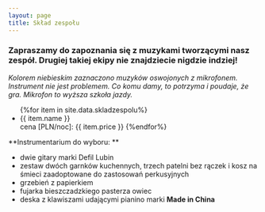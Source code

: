 ```yaml
---
layout: page
title: Skład zespołu
---
```

### Zapraszamy do zapoznania się z muzykami tworzącymi nasz zespół. Drugiej takiej ekipy nie znajdziecie nigdzie indziej!

*Kolorem niebieskim zaznaczono muzyków oswojonych z mikrofonem. Instrument nie jest problemem.  Co komu damy, to potrzyma i poudaje, że gra. Mikrofon to wyższa szkoła jazdy.*

<ul>
{%for item in site.data.skladzespolu%}
  <li style="{% if item.isSinger %}color: blue {% endif %}">
    {{ item.name }}
  </li>
	cena [PLN/noc]: {{ item.price }}
{%endfor%}
</ul>

**Instrumentarium do wyboru: **
+ dwie gitary marki Defil Lubin
+ zestaw dwóch garnków kuchennych, trzech patelni bez rączek i kosz na śmieci zaadoptowane do zastosowań perkusyjnych
+ grzebień z papierkiem
+ fujarka bieszczadzkiego pasterza owiec
+ deska z klawiszami udającymi pianino marki **Made in China**


